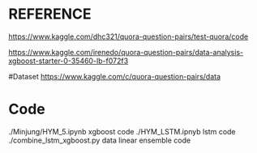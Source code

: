 
# REFERENCE
https://www.kaggle.com/dhc321/quora-question-pairs/test-quora/code

https://www.kaggle.com/irenedo/quora-question-pairs/data-analysis-xgboost-starter-0-35460-lb-f072f3

#Dataset
https://www.kaggle.com/c/quora-question-pairs/data


# Code
./Minjung/HYM_5.ipynb	       xgboost code
./HYM_LSTM.ipnyb             lstm code
./combine_lstm_xgboost.py    data linear ensemble code
